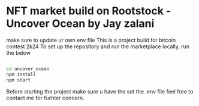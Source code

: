 # NFT market build on Rootstock - Uncover Ocean by Jay zalani

make sure to update ur own env file 
This is a project build for bitcoin contest 2k24
To set up the repository and run the marketplace locally, run the below
```bash

cd uncover_ocean
npm install
npm start
```
Before starting the project make sure u have the set the .env file
feel free to contact me for furhter concern.
